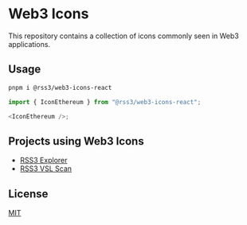 # Web3 Icons

This repository contains a collection of icons commonly seen in Web3 applications.

## Usage

```bash
pnpm i @rss3/web3-icons-react
```

```js
import { IconEthereum } from "@rss3/web3-icons-react";

<IconEthereum />;
```

## Projects using Web3 Icons

- [RSS3 Explorer](https://explorer.rss3.io/)
- [RSS3 VSL Scan](https://scan.rss3.io/)

## License

[MIT](./LICENSE)

